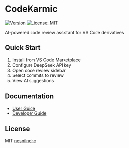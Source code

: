 # CodeKarmic

[![Version](https://img.shields.io/badge/version-0.2.0-blue.svg)](https://marketplace.visualstudio.com/items?itemName=nesnilnehc.nesnilnehc-codekarmic)
[![License: MIT](https://img.shields.io/badge/License-MIT-yellow.svg)](https://opensource.org/licenses/MIT)

AI-powered code review assistant for VS Code derivatives

## Quick Start

1. Install from VS Code Marketplace
2. Configure DeepSeek API key
3. Open code review sidebar
4. Select commits to review
5. View AI suggestions

## Documentation

- [User Guide](docs/en/user-guide.md)
- [Developer Guide](docs/en/developer-guide.md)

## License

MIT [nesnilnehc](https://github.com/nesnilnehc)
